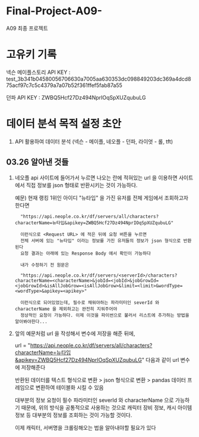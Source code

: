 # Final-Project-A09-
A09 최종 프로젝트

# 고유키 기록

넥슨 메이플스토리 API KEY : test_3b341b04580056706630a7005aa630353dc098849203dc369a4dcd875acf97c7c5c4379a7a07b52f361ffef5fab87a55

던파 API KEY : ZWBQ5Hcf27Dz494NprIOqSpXUZqubuLG

# 데이터 분석 목적 설정 초안
1. API 활용하여 데이터 분석 (넥슨 - 메이플, 네오플 - 던파, 라이엇 - 롤, tft)

## 03.26 알아낸 것들
1. 네오플 api 사이트에 들어가서 누르면 나오는 <Request URL> 란에 적혀있는 url 을 이용하면 사이트에서 직접 정보를 json 형태로
   반환시키는 것이 가능하다. 

   예문) 현재 랭킹 1위인 아이디 "뉴타입" 을 가진 유저를 전체 게임에서 조회하고자 한다면

         "https://api.neople.co.kr/df/servers/all/characters?characterName=뉴타입&apikey=ZWBQ5Hcf27Dz494NprIOqSpXUZqubuLG" 
         
         이런식으로 <Request URL> 에 적은 뒤에 요청 버튼을 누르면
         전체 서버에 있는 "뉴타입" 이라는 정보를 가진 유저들의 정보가 json 형식으로 반환된다
         요청 결과는 아래에 있는 Response Body 에서 확인이 가능하다

         내가 수정하기 전 원문은

         "https://api.neople.co.kr/df/servers/<serverId>/characters?characterName=<characterName>&jobId=<jobId>&jobGrowId=<jobGrowId>&isAllJobGrow=<isAllJobGrow>&limit=<limit>&wordType=<wordType>&apikey=<apikey>"

         이런식으로 되어있었는데, 필수로 채워야하는 파라미터인 severId 와 characterName 을 제외하고는 완전히 지워주어야
         정상적인 요청이 가능하다. 이제 이것을 파이썬으로 불러서 리스트에 추가하는 방법을 알아봐야한다...

2. 앞의 예문처럼 url 을 작성해서 변수에 저장을 해준 뒤에,

   url = "https://api.neople.co.kr/df/servers/all/characters?characterName=뉴타입&apikey=ZWBQ5Hcf27Dz494NprIOqSpXUZqubuLG" 다음과 같이 url 변수에 저장해준다

   반환된 데이터를 텍스트 형식으로 변환 > json 형식으로 변환 > pandas 데이터 프레임으로 변환하여 테이블화 시킬 수 있음

   대부분의 정보 요청이 필수 파라미터인 severId 와 characterName 으로 가능하기 때문에, 위의 방식을 공통적으로 사용하는 것으로 캐릭터 장비 정보, 캐시 아이템 정보 등 대부분의 정보를 조회하는 것이 가능할 것이다.
   
   이제 캐릭터, 서버명을 크롤링해오는 법을 알아내야할 필요가 있다